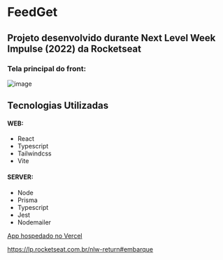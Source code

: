 # FeedGet
## Projeto desenvolvido durante Next Level Week Impulse (2022) da Rocketseat

### Tela principal do front:
![image](https://user-images.githubusercontent.com/63618987/167854333-09ceee8c-d78a-410b-86cb-bbd88cd60d22.png)


## Tecnologias Utilizadas
    
#### WEB:
- React
- Typescript
- Tailwindcss 
- Vite 

#### SERVER:
- Node
- Prisma 
- Typescript 
- Jest 
- Nodemailer 

<a href="https://feedback-app-feed-c9c2y5qtg-rednand.vercel.app/">App hospedado no Vercel</a>

<a>https://lp.rocketseat.com.br/nlw-return#embarque</a>

